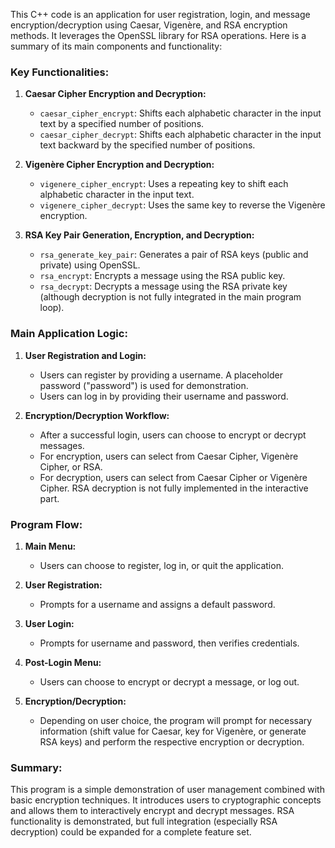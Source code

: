 This C++ code is an application for user registration, login, and message encryption/decryption using Caesar, Vigenère, and RSA encryption methods. It leverages the OpenSSL library for RSA operations. Here is a summary of its main components and functionality:

### Key Functionalities:
1. **Caesar Cipher Encryption and Decryption:**
   - `caesar_cipher_encrypt`: Shifts each alphabetic character in the input text by a specified number of positions.
   - `caesar_cipher_decrypt`: Shifts each alphabetic character in the input text backward by the specified number of positions.

2. **Vigenère Cipher Encryption and Decryption:**
   - `vigenere_cipher_encrypt`: Uses a repeating key to shift each alphabetic character in the input text.
   - `vigenere_cipher_decrypt`: Uses the same key to reverse the Vigenère encryption.

3. **RSA Key Pair Generation, Encryption, and Decryption:**
   - `rsa_generate_key_pair`: Generates a pair of RSA keys (public and private) using OpenSSL.
   - `rsa_encrypt`: Encrypts a message using the RSA public key.
   - `rsa_decrypt`: Decrypts a message using the RSA private key (although decryption is not fully integrated in the main program loop).

### Main Application Logic:
1. **User Registration and Login:**
   - Users can register by providing a username. A placeholder password ("password") is used for demonstration.
   - Users can log in by providing their username and password.

2. **Encryption/Decryption Workflow:**
   - After a successful login, users can choose to encrypt or decrypt messages.
   - For encryption, users can select from Caesar Cipher, Vigenère Cipher, or RSA.
   - For decryption, users can select from Caesar Cipher or Vigenère Cipher. RSA decryption is not fully implemented in the interactive part.

### Program Flow:
1. **Main Menu:**
   - Users can choose to register, log in, or quit the application.

2. **User Registration:**
   - Prompts for a username and assigns a default password.

3. **User Login:**
   - Prompts for username and password, then verifies credentials.

4. **Post-Login Menu:**
   - Users can choose to encrypt or decrypt a message, or log out.

5. **Encryption/Decryption:**
   - Depending on user choice, the program will prompt for necessary information (shift value for Caesar, key for Vigenère, or generate RSA keys) and perform the respective encryption or decryption.

### Summary:
This program is a simple demonstration of user management combined with basic encryption techniques. It introduces users to cryptographic concepts and allows them to interactively encrypt and decrypt messages. RSA functionality is demonstrated, but full integration (especially RSA decryption) could be expanded for a complete feature set.
